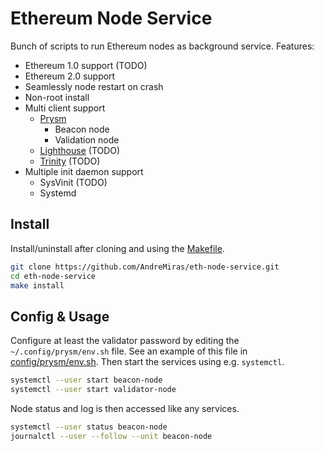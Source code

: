 # Ethereum Node Service

Bunch of scripts to run Ethereum nodes as background service.
Features:
- Ethereum 1.0 support (TODO)
- Ethereum 2.0 support
- Seamlessly node restart on crash
- Non-root install
- Multi client support
  - [Prysm](https://github.com/prysmaticlabs/prysm)
    - Beacon node
    - Validation node
  - [Lighthouse](https://github.com/sigp/lighthouse) (TODO)
  - [Trinity](https://github.com/ethereum/trinity) (TODO)
- Multiple init daemon support
  - SysVinit (TODO)
  - Systemd


## Install
Install/uninstall after cloning and using the [Makefile](Makefile).
```sh
git clone https://github.com/AndreMiras/eth-node-service.git
cd eth-node-service
make install
```

## Config & Usage
Configure at least the validator password by editing the `~/.config/prysm/env.sh` file.
See an example of this file in [config/prysm/env.sh](config/prysm/env.sh).
Then start the services using e.g. `systemctl`.
```sh
systemctl --user start beacon-node
systemctl --user start validator-node
```
Node status and log is then accessed like any services.
```sh
systemctl --user status beacon-node
journalctl --user --follow --unit beacon-node
```
